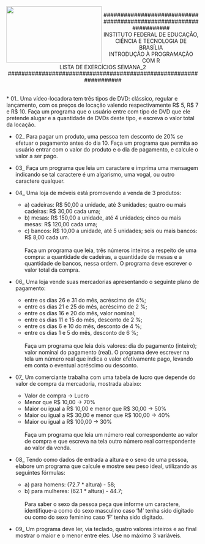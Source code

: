 <img align="left" img src="https://cloud.githubusercontent.com/assets/10408245/13283857/11cc6a94-dacf-11e5-9d00-e354256b155b.jpg" width="249px" height="147px" />

<p align="center">
###################################################################<br>
INSTITUTO FEDERAL DE EDUCAÇÃO, CIÊNCIA E TECNOLOGIA DE BRASÍLIA<br>
INTRODUÇÃO À PROGRAMAÇÃO COM R<br>
LISTA DE EXERCÍCIOS SEMANA_2<br>
###################################################################
</p>

<br>
* 01_ Uma vídeo-locadora tem três tipos de DVD: clássico, regular e lançamento, com os preços de locação valendo respectivamente R$ 5, R$ 7 e R$ 10. Faça um programa que o usuário entre com tipo de DVD que ele pretende alugar e a quantidade de DVDs deste tipo, e escreva o valor total da locação.

* 02_ Para pagar um produto, uma pessoa tem desconto de 20% se efetuar o pagamento antes do dia 10. Faça um programa que permita ao usuário entrar com o valor do produto e o dia de pagamento, e calcule o valor a ser pago.

* 03_ Faça um programa que leia um caractere e imprima uma mensagem indicando se tal caractere é um algarismo, uma vogal, ou outro caractere qualquer.

* 04_ Uma loja de móveis está promovendo a venda de 3 produtos:
  * a) cadeiras: R$ 50,00 a unidade, até 3 unidades; quatro ou mais cadeiras: R$ 30,00 cada uma;
  * b) mesas: R$ 150,00 a unidade, até 4 unidades; cinco ou mais mesas: R$ 120,00 cada uma;
  * c) bancos: R$ 10,00 a unidade, até 5 unidades; seis ou mais bancos: R$ 8,00 cada um.<br><br>
Faça um programa que leia, três números inteiros a respeito de uma compra: a quantidade de cadeiras, a quantidade de mesas e a quantidade de bancos, nessa ordem. O programa deve escrever o valor total da compra.

* 06_ Uma loja vende suas mercadorias apresentando o seguinte plano de pagamento:
  * entre os dias 26 e 31 do mês, acréscimo de 4%;
  * entre os dias 21 e 25 do mês, acréscimo de 2 %;
  * entre os dias 16 e 20 do mês, valor nominal;
  * entre os dias 11 e 15 do mês, desconto de 2 %;
  * entre os dias 6 e 10 do mês, desconto de 4 %;
  * entre os dias 1 e 5 do mês, desconto de 6 %;<br><br>
Faça um programa que leia dois valores: dia do pagamento (inteiro); valor nominal do pagamento (real). O programa deve escrever na tela um número real que indica o valor efetivamente pago, levando em conta o eventual acréscimo ou desconto.

* 07_ Um comerciante trabalha com uma tabela de lucro que depende do valor de compra da
mercadoria, mostrada abaixo:
  * Valor de compra -> Lucro
  * Menor que R$ 10,00 -> 70%
  * Maior ou igual a R$ 10,00 e menor que R$ 30,00 -> 50%
  * Maior ou igual a R$ 30,00 e menor que R$ 100,00 -> 40%
  * Maior ou igual a R$ 100,00 -> 30%<br><br>
Faça um programa que leia um número real correspondente ao valor de compra e que escreva na tela outro número real correspondente ao valor da venda.

* 08_ Tendo como dados de entrada a altura e o sexo de uma pessoa, elabore um programa que
calcule e mostre seu peso ideal, utilizando as seguintes fórmulas:
    * a) para homens: (72.7 * altura) - 58;
    * b) para mulheres: (62.1 * altura) - 44.7;<br><br>
Para saber o sexo da pessoa peça que informe um caractere, identifique-a como do sexo masculino caso ‘M’ tenha sido digitado ou como do sexo feminino caso ‘F’ tenha sido digitado.

* 09_ Um programa deve ler, via teclado, quatro valores inteiros e ao final mostrar o maior e o menor entre eles. Use no máximo 3 variáveis.
